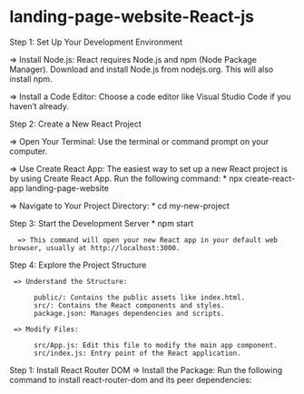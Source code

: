 # landing-page-website-React-js

Step 1: Set Up Your Development Environment

 => Install Node.js: React requires Node.js and npm (Node Package Manager). Download and install Node.js from nodejs.org. This will also install npm.

 => Install a Code Editor: Choose a code editor like Visual Studio Code if you haven’t already.

 Step 2: Create a New React Project

  => Open Your Terminal: Use the terminal or command prompt on your computer.

  => Use Create React App: The easiest way to set up a new React project is by using Create React App. Run the following command:
      * npx create-react-app landing-page-website

   => Navigate to Your Project Directory:
      * cd my-new-project

Step 3: Start the Development Server
      * npm start

      => This command will open your new React app in your default web browser, usually at http://localhost:3000.

Step 4: Explore the Project Structure
      
     => Understand the Structure:

          public/: Contains the public assets like index.html.
          src/: Contains the React components and styles.
          package.json: Manages dependencies and scripts.

     => Modify Files:

          src/App.js: Edit this file to modify the main app component.
          src/index.js: Entry point of the React application.


Step 1: Install React Router DOM
  => Install the Package: Run the following command to install react-router-dom and its peer dependencies: